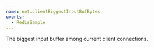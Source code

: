 ```yaml
---
name: net.clientBiggestInputBufBytes
events:
  - RedisSample
---
```


The biggest input buffer among current client connections.